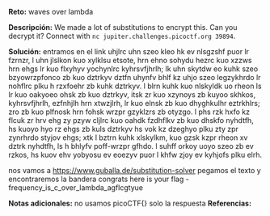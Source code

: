 
**Reto:** waves over lambda

**Descripción:** We made a lot of substitutions to encrypt this. Can you decrypt it? Connect with `nc jupiter.challenges.picoctf.org 39894`.

**Solución:**
entramos en el link 
uhjlrc uhn szeo kleo hk ev nlsgzshf puor lr fzrnzr, l uhn jlslkon kuo xylklsu etsote, hrn ehno sohydu hezrc kuo xzzws hrn ehgs lr kuo flxyhyv yochynlrc kyhrsvfjhrlh; lk uhn skytdw eo kuhk szeo bzyowrzpfonco zb kuo dztrkyv dztfn uhynfv bhlf kz uhjo szeo legzykhrdo lr nohflrc plku h rzxfoehr zb kuhk dztrkyv. l blrn kuhk kuo nlskyldk uo rheon ls lr kuo oakyoeo ohsk zb kuo dztrkyv, itsk zr kuo xzynoys zb kuyoo skhkos, kyhrsvfjhrlh, ezfnhjlh hrn xtwzjlrh, lr kuo elnsk zb kuo dhyghkulhr eztrkhlrs; zro zb kuo plfnosk hrn fohsk wrzpr gzyklzrs zb otyzgo. l phs rzk hxfo kz flcuk zr hrv ehg zy pzyw cljlrc kuo oahdk fzdhflkv zb kuo dhskfo nyhdtfh, hs kuoyo hyo rz ehgs zb kuls dztrkyv hs vok kz dzeghyo plku zty zpr zynrhrdo styjov ehgs; xtk l bztrn kuhk xlskylkm, kuo gzsk kzpr rheon xv dztrk nyhdtfh, ls h bhlyfv poff-wrzpr gfhdo. l suhff orkoy uoyo szeo zb ev rzkos, hs kuov ehv yobyosu ev eoezyv puor l khfw zjoy ev kyhjofs plku elrh.

nos vamos a https://www.guballa.de/substitution-solver pegamos el texto y encontraremos la bandera 
congrats here is your flag - frequency_is_c_over_lambda_agflcgtyue

**Notas adicionales:**
no usamos picoCTF{} solo la respuesta 
**Referencias:** 
